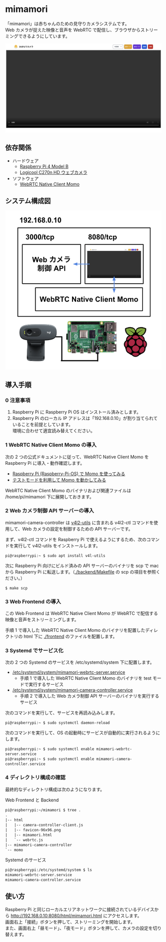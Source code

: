 # mimamori

「mimamori」は赤ちゃんのための見守りカメラシステムです。  
Web カメラが捉えた映像と音声を WebRTC で配信し、ブラウザからストリーミングできるようにしています。

![](./docs/img/web-frontend-preview.png)

## 依存関係

- ハードウェア
  - [Raspberry Pi 4 Model B](https://www.raspberrypi.com/products/raspberry-pi-4-model-b/)
  - [Logicool C270n HD ウェブカメラ](https://www.logicool.co.jp/ja-jp/products/webcams/hd-webcam-c270n.960-001265.html)
- ソフトウェア
  - [WebRTC Native Client Momo](https://github.com/shiguredo/momo)

## システム構成図

![](./docs/img/mimamori-architecture.png)

## 導入手順

### 0 注意事項

1. Raspberry Pi に Raspberry Pi OS はインストール済みとします。
2. Raspberry Pi のローカル IP アドレスは「192.168.0.10」が割り当てられていることを前提としています。  
   環境に合わせて適宜読み替えてください。

### 1 WebRTC Native Client Momo の導入

次の 2 つの公式ドキュメントに従って、WebRTC Native Client Momo を Raspberry Pi に導入・動作確認します。

- [Raspberry Pi (Raspberry-Pi-OS) で Momo を使ってみる](https://github.com/shiguredo/momo/blob/develop/doc/SETUP_RASPBERRY_PI.md)
- [テストモードを利用して Momo を動かしてみる](https://github.com/shiguredo/momo/blob/develop/doc/USE_TEST.md)

WebRTC Native Client Momo のバイナリおよび関連ファイルは /home/pi/mimamori 下に展開しておきます。

### 2 Web カメラ制御 API サーバーの導入

mimamori-camera-controller は [v4l2-utils](https://git.linuxtv.org/v4l-utils.git) に含まれる v4l2-ctl コマンドを使用して、Web カメラの設定を制御するための API サーバーです。

まず、v4l2-ctl コマンドを Raspberry Pi で使えるようにするため、次のコマンドを実行して v4l2-utils をインストールします。

```
pi@raspberrypi:~ $ sudo apt install v4l-utils
```

次に Raspberry Pi 向けにビルド済みの API サーバーのバイナリを scp で mac から Raspberry Pi に転送します。（[./backend/Makefile](./backend/Makefile) の scp の項目を参照ください。）

```
$ make scp
```

### 3 Web Frontend の導入

この Web Frontend は WebRTC Native Client Momo が WebRTC で配信する映像と音声をストリーミングします。

手順 1 で導入した WebRTC Native Client Momo のバイナリを配置したディレクトリの html 下に [./frontend](./frontend/) のファイルを配置します。

### 3 Systemd でサービス化

次の 2 つの Systemd のサービスを /etc/systemd/system 下に配置します。

- [/etc/systemd/system/mimamori-webrtc-server.service](./etc/systemd/system/mimamori-webrtc-server.service)
  - 手順 1 で導入した WebRTC Native Client Momo のバイナリを test モードで実行するサービス
- [/etc/systemd/system/mimamori-camera-controller.service](./etc/systemd/system/mimamori-camera-controller.service)
  - 手順 2 で導入した Web カメラ制御 API サーバーのバイナリを実行するサービス

次のコマンドを実行して、サービスを再読み込みします。

```
pi@raspberrypi:~ $ sudo systemctl daemon-reload
```

次のコマンドを実行して、OS の起動時にサービスが自動的に実行されるようにします。

```
pi@raspberrypi:~ $ sudo systemctl enable mimamori-webrtc-server.service
pi@raspberrypi:~ $ sudo systemctl enable mimamori-camera-controller.service
```

### 4 ディレクトリ構成の確認

最終的なディレクトリ構成は次のようになります。

Web Frontend と Backend

```
pi@raspberrypi:~/mimamori $ tree .
.
|-- html
|   |-- camera-controller-client.js
|   |-- favicon-96x96.png
|   |-- mimamori.html
|   `-- webrtc.js
|-- mimamori-camera-controller
`-- momo
```

Systemd のサービス

```
pi@raspberrypi:/etc/systemd/system $ ls
mimamori-webrtc-server.service
mimamori-camera-controller.service
```

## 使い方

Raspberry Pi と同じローカルエリアネットワークに接続されているデバイスから http://192.168.0.10:8080/html/mimamori.html にアクセスします。  
画面右上「接続」ボタンを押して、ストリーミングを開始します。  
また、画面右上「昼モード」、「夜モード」ボタンを押して、カメラの設定を切り替えます。

